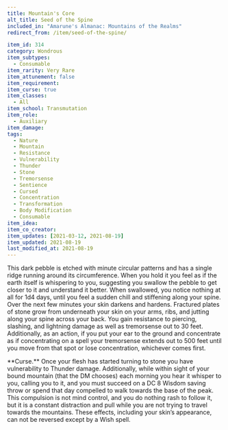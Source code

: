 ```yaml
---
title: Mountain's Core
alt_title: Seed of the Spine
included_in: "Amarune's Almanac: Mountains of the Realms"
redirect_from: /item/seed-of-the-spine/

item_id: 314
category: Wondrous
item_subtypes: 
  - Consumable
item_rarity: Very Rare
item_attunement: false
item_requirement: 
item_curse: true
item_classes: 
  - All
item_school: Transmutation
item_role: 
  - Auxiliary
item_damage: 
tags:
  - Nature
  - Mountain
  - Resistance
  - Vulnerability
  - Thunder
  - Stone
  - Tremorsense
  - Sentience
  - Cursed
  - Concentration
  - Transformation
  - Body Modification
  - Consumable
item_idea: 
item_co_creator: 
item_updates: [2021-03-12, 2021-08-19]
item_updated: 2021-08-19
last_modified_at: 2021-08-19
---
```


This dark pebble is etched with minute circular patterns and has a single ridge running around its circumference. When you hold it you feel as if the earth itself is whispering to you, suggesting you swallow the pebble to get closer to it and understand it better. 
When swallowed, you notice nothing at all for 1d4 days, until you feel a sudden chill and stiffening along your spine. Over the next few minutes your skin darkens and hardens. Fractured plates of stone grow from underneath your skin on your arms, ribs, and jutting along your spine across your back. You gain resistance to piercing, slashing, and lightning damage as well as tremorsense out to 30 feet. Additionally, as an action, if you put your ear to the ground and concentrate as if concentrating on a spell your tremorsense extends out to 500 feet until you move from that spot or lose concentration, whichever comes first.  

<div class="curse">
**Curse.** Once your flesh has started turning to stone you have vulnerability to Thunder damage. Additionally, while within sight of your bound mountain (that the DM chooses) each morning you hear it whisper to you, calling you to it, and you must succeed on a DC 8 Wisdom saving throw or spend that day compelled to walk towards the base of the peak. This compulsion is not mind control, and you do nothing rash to follow it, but it is a constant distraction and pull while you are not trying to travel towards the mountains. These effects, including your skin’s appearance, can not be reversed except by a <magic-spell>Wish</magic-spell> spell.
</div>
